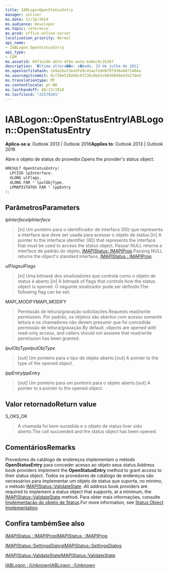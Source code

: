 ```yaml
---
title: IABLogonOpenStatusEntry
manager: soliver
ms.date: 11/16/2014
ms.audience: Developer
ms.topic: reference
ms.prod: office-online-server
localization_priority: Normal
api_name:
- IABLogon.OpenStatusEntry
api_type:
- COM
ms.assetid: 66f1e246-a67a-4f8a-ae3a-6a8ec8c2b367
description: '�ltima altera��o: s�bado, 23 de julho de 2011'
ms.openlocfilehash: cb9a2ba72ee9fd9c45aefe9d0797930a4871404a
ms.sourcegitcommit: 0cf39e5382b8c6f236c8a63c6036849ed3527ded
ms.translationtype: MT
ms.contentlocale: pt-BR
ms.lasthandoff: 08/23/2018
ms.locfileid: "22579281"
---
```

# <a name="iablogonopenstatusentry"></a><span data-ttu-id="4b5a5-103">IABLogon::OpenStatusEntry</span><span class="sxs-lookup"><span data-stu-id="4b5a5-103">IABLogon::OpenStatusEntry</span></span>

  
  
<span data-ttu-id="4b5a5-104">**Aplica-se a**: Outlook 2013 | Outlook 2016</span><span class="sxs-lookup"><span data-stu-id="4b5a5-104">**Applies to**: Outlook 2013 | Outlook 2016</span></span> 
  
<span data-ttu-id="4b5a5-105">Abre o objeto de status do provedor.</span><span class="sxs-lookup"><span data-stu-id="4b5a5-105">Opens the provider's status object.</span></span>
  
```cpp
HRESULT OpenStatusEntry(
  LPCIID lpInterface,
  ULONG ulFlags,
  ULONG FAR * lpulObjType,
  LPMAPISTATUS FAR * lppEntry
);
```

## <a name="parameters"></a><span data-ttu-id="4b5a5-106">Parâmetros</span><span class="sxs-lookup"><span data-stu-id="4b5a5-106">Parameters</span></span>

 <span data-ttu-id="4b5a5-107">_lpInterface_</span><span class="sxs-lookup"><span data-stu-id="4b5a5-107">_lpInterface_</span></span>
  
> <span data-ttu-id="4b5a5-108">[in] Um ponteiro para o identificador de interface (IID) que representa a interface que deve ser usada para acessar o objeto de status.</span><span class="sxs-lookup"><span data-stu-id="4b5a5-108">[in] A pointer to the interface identifier (IID) that represents the interface that must be used to access the status object.</span></span> <span data-ttu-id="4b5a5-109">Passar NULL retorna a interface de padrão do objeto, [IMAPIStatus: IMAPIProp](imapistatusimapiprop.md).</span><span class="sxs-lookup"><span data-stu-id="4b5a5-109">Passing NULL returns the object's standard interface, [IMAPIStatus : IMAPIProp](imapistatusimapiprop.md).</span></span>
    
 <span data-ttu-id="4b5a5-110">_ulFlags_</span><span class="sxs-lookup"><span data-stu-id="4b5a5-110">_ulFlags_</span></span>
  
> <span data-ttu-id="4b5a5-111">[in] Uma bitmask dos sinalizadores que controla como o objeto de status é aberto.</span><span class="sxs-lookup"><span data-stu-id="4b5a5-111">[in] A bitmask of flags that controls how the status object is opened.</span></span> <span data-ttu-id="4b5a5-112">O seguinte sinalizador pode ser definido:</span><span class="sxs-lookup"><span data-stu-id="4b5a5-112">The following flag can be set:</span></span>
    
<span data-ttu-id="4b5a5-113">MAPI_MODIFY</span><span class="sxs-lookup"><span data-stu-id="4b5a5-113">MAPI_MODIFY</span></span> 
  
> <span data-ttu-id="4b5a5-114">Permissão de leitura/gravação solicitações.</span><span class="sxs-lookup"><span data-stu-id="4b5a5-114">Requests read/write permission.</span></span> <span data-ttu-id="4b5a5-115">Por padrão, os objetos são abertos com acesso somente leitura e os chamadores não devem presumir que foi concedida permissão de leitura/gravação.</span><span class="sxs-lookup"><span data-stu-id="4b5a5-115">By default, objects are opened with read-only access, and callers should not assume that read/write permission has been granted.</span></span>
    
 <span data-ttu-id="4b5a5-116">_lpulObjType_</span><span class="sxs-lookup"><span data-stu-id="4b5a5-116">_lpulObjType_</span></span>
  
> <span data-ttu-id="4b5a5-117">[out] Um ponteiro para o tipo de objeto aberto.</span><span class="sxs-lookup"><span data-stu-id="4b5a5-117">[out] A pointer to the type of the opened object.</span></span>
    
 <span data-ttu-id="4b5a5-118">_lppEntry_</span><span class="sxs-lookup"><span data-stu-id="4b5a5-118">_lppEntry_</span></span>
  
> <span data-ttu-id="4b5a5-119">[out] Um ponteiro para um ponteiro para o objeto aberto.</span><span class="sxs-lookup"><span data-stu-id="4b5a5-119">[out] A pointer to a pointer to the opened object.</span></span>
    
## <a name="return-value"></a><span data-ttu-id="4b5a5-120">Valor retornado</span><span class="sxs-lookup"><span data-stu-id="4b5a5-120">Return value</span></span>

<span data-ttu-id="4b5a5-121">S_OK</span><span class="sxs-lookup"><span data-stu-id="4b5a5-121">S_OK</span></span> 
  
> <span data-ttu-id="4b5a5-122">A chamada foi bem-sucedida e o objeto de status tiver sido aberto.</span><span class="sxs-lookup"><span data-stu-id="4b5a5-122">The call succeeded and the status object has been opened.</span></span>
    
## <a name="remarks"></a><span data-ttu-id="4b5a5-123">Comentários</span><span class="sxs-lookup"><span data-stu-id="4b5a5-123">Remarks</span></span>

<span data-ttu-id="4b5a5-124">Provedores de catálogo de endereços implementam o método **OpenStatusEntry** para conceder acesso ao objeto seus status.</span><span class="sxs-lookup"><span data-stu-id="4b5a5-124">Address book providers implement the **OpenStatusEntry** method to grant access to their status object.</span></span> <span data-ttu-id="4b5a5-125">Todos os provedores de catálogo de endereços são necessários para implementar um objeto de status que suporta, no mínimo, o método [IMAPIStatus::ValidateState](imapistatus-validatestate.md) .</span><span class="sxs-lookup"><span data-stu-id="4b5a5-125">All address book providers are required to implement a status object that supports, at a minimum, the [IMAPIStatus::ValidateState](imapistatus-validatestate.md) method.</span></span> <span data-ttu-id="4b5a5-126">Para obter mais informações, consulte [Implementação do objeto de Status](status-object-implementation.md).</span><span class="sxs-lookup"><span data-stu-id="4b5a5-126">For more information, see [Status Object Implementation](status-object-implementation.md).</span></span>
  
## <a name="see-also"></a><span data-ttu-id="4b5a5-127">Confira também</span><span class="sxs-lookup"><span data-stu-id="4b5a5-127">See also</span></span>



[<span data-ttu-id="4b5a5-128">IMAPIStatus : IMAPIProp</span><span class="sxs-lookup"><span data-stu-id="4b5a5-128">IMAPIStatus : IMAPIProp</span></span>](imapistatusimapiprop.md)
  
[<span data-ttu-id="4b5a5-129">IMAPIStatus::SettingsDialog</span><span class="sxs-lookup"><span data-stu-id="4b5a5-129">IMAPIStatus::SettingsDialog</span></span>](imapistatus-settingsdialog.md)
  
[<span data-ttu-id="4b5a5-130">IMAPIStatus::ValidateState</span><span class="sxs-lookup"><span data-stu-id="4b5a5-130">IMAPIStatus::ValidateState</span></span>](imapistatus-validatestate.md)
  
[<span data-ttu-id="4b5a5-131">IABLogon : IUnknown</span><span class="sxs-lookup"><span data-stu-id="4b5a5-131">IABLogon : IUnknown</span></span>](iablogoniunknown.md)

